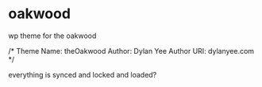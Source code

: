 oakwood
=======

wp theme for the oakwood

/*
Theme Name: theOakwood
Author: Dylan Yee
Author URI: dylanyee.com
*/

everything is synced and locked and loaded?